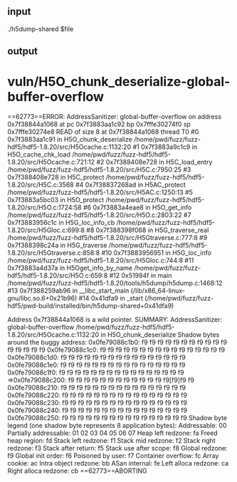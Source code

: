 ## input
./h5dump-shared $file

## output

vuln/H5O_chunk_deserialize-global-buffer-overflow
=================================================================
==62773==ERROR: AddressSanitizer: global-buffer-overflow on address 0x7f38844a1068 at pc 0x7f3883aa1c92 bp 0x7fffe30274f0 sp 0x7fffe30274e8
READ of size 8 at 0x7f38844a1068 thread T0
    #0 0x7f3883aa1c91 in H5O_chunk_deserialize /home/pwd/fuzz/fuzz-hdf5/hdf5-1.8.20/src/H5Ocache.c:1132:20
    #1 0x7f3883a9c1c9 in H5O_cache_chk_load /home/pwd/fuzz/fuzz-hdf5/hdf5-1.8.20/src/H5Ocache.c:721:12
    #2 0x7f388408e728 in H5C_load_entry /home/pwd/fuzz/fuzz-hdf5/hdf5-1.8.20/src/H5C.c:7950:25
    #3 0x7f388408e728 in H5C_protect /home/pwd/fuzz/fuzz-hdf5/hdf5-1.8.20/src/H5C.c:3568
    #4 0x7f38837268ad in H5AC_protect /home/pwd/fuzz/fuzz-hdf5/hdf5-1.8.20/src/H5AC.c:1250:13
    #5 0x7f3883a5bc03 in H5O_protect /home/pwd/fuzz/fuzz-hdf5/hdf5-1.8.20/src/H5O.c:1724:58
    #6 0x7f3883a4eae8 in H5O_get_info /home/pwd/fuzz/fuzz-hdf5/hdf5-1.8.20/src/H5O.c:2803:22
    #7 0x7f3883956c1c in H5G_loc_info_cb /home/pwd/fuzz/fuzz-hdf5/hdf5-1.8.20/src/H5Gloc.c:699:8
    #8 0x7f388398f068 in H5G_traverse_real /home/pwd/fuzz/fuzz-hdf5/hdf5-1.8.20/src/H5Gtraverse.c:777:8
    #9 0x7f388398c24a in H5G_traverse /home/pwd/fuzz/fuzz-hdf5/hdf5-1.8.20/src/H5Gtraverse.c:858:8
    #10 0x7f3883956951 in H5G_loc_info /home/pwd/fuzz/fuzz-hdf5/hdf5-1.8.20/src/H5Gloc.c:744:8
    #11 0x7f3883a4d37a in H5Oget_info_by_name /home/pwd/fuzz/fuzz-hdf5/hdf5-1.8.20/src/H5O.c:659:8
    #12 0x51994f in main /home/pwd/fuzz/fuzz-hdf5/hdf5-1.8.20/tools/h5dump/h5dump.c:1468:12
    #13 0x7f388259ab96 in __libc_start_main (/lib/x86_64-linux-gnu/libc.so.6+0x21b96)
    #14 0x41dfa9 in _start (/home/pwd/fuzz/fuzz-hdf5/pwd-build/installed/bin/h5dump-shared+0x41dfa9)

Address 0x7f38844a1068 is a wild pointer.
SUMMARY: AddressSanitizer: global-buffer-overflow /home/pwd/fuzz/fuzz-hdf5/hdf5-1.8.20/src/H5Ocache.c:1132:20 in H5O_chunk_deserialize
Shadow bytes around the buggy address:
  0x0fe79088c1b0: f9 f9 f9 f9 f9 f9 f9 f9 f9 f9 f9 f9 f9 f9 f9 f9
  0x0fe79088c1c0: f9 f9 f9 f9 f9 f9 f9 f9 f9 f9 f9 f9 f9 f9 f9 f9
  0x0fe79088c1d0: f9 f9 f9 f9 f9 f9 f9 f9 f9 f9 f9 f9 f9 f9 f9 f9
  0x0fe79088c1e0: f9 f9 f9 f9 f9 f9 f9 f9 f9 f9 f9 f9 f9 f9 f9 f9
  0x0fe79088c1f0: f9 f9 f9 f9 f9 f9 f9 f9 f9 f9 f9 f9 f9 f9 f9 f9
=>0x0fe79088c200: f9 f9 f9 f9 f9 f9 f9 f9 f9 f9 f9 f9 f9[f9]f9 f9
  0x0fe79088c210: f9 f9 f9 f9 f9 f9 f9 f9 f9 f9 f9 f9 f9 f9 f9 f9
  0x0fe79088c220: f9 f9 f9 f9 f9 f9 f9 f9 f9 f9 f9 f9 f9 f9 f9 f9
  0x0fe79088c230: f9 f9 f9 f9 f9 f9 f9 f9 f9 f9 f9 f9 f9 f9 f9 f9
  0x0fe79088c240: f9 f9 f9 f9 f9 f9 f9 f9 f9 f9 f9 f9 f9 f9 f9 f9
  0x0fe79088c250: f9 f9 f9 f9 f9 f9 f9 f9 f9 f9 f9 f9 f9 f9 f9 f9
Shadow byte legend (one shadow byte represents 8 application bytes):
  Addressable:           00
  Partially addressable: 01 02 03 04 05 06 07 
  Heap left redzone:       fa
  Freed heap region:       fd
  Stack left redzone:      f1
  Stack mid redzone:       f2
  Stack right redzone:     f3
  Stack after return:      f5
  Stack use after scope:   f8
  Global redzone:          f9
  Global init order:       f6
  Poisoned by user:        f7
  Container overflow:      fc
  Array cookie:            ac
  Intra object redzone:    bb
  ASan internal:           fe
  Left alloca redzone:     ca
  Right alloca redzone:    cb
==62773==ABORTING